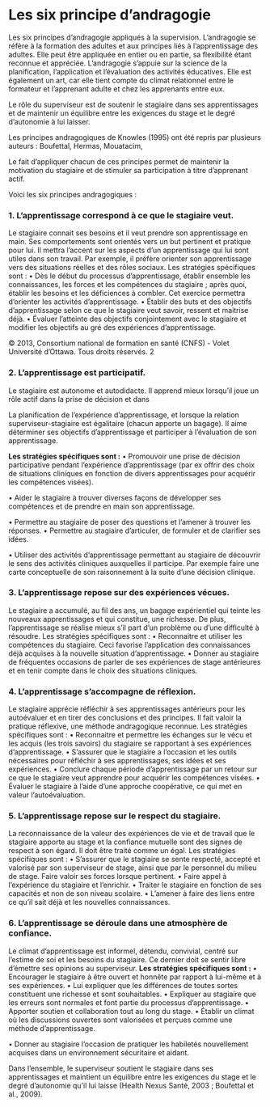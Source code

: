 # Les six principe d’andragogie

Les six principes d’andragogie appliqués à la supervision.
L’andragogie se réfère à la formation des adultes et aux principes liés à l’apprentissage des adultes.
 Elle peut être appliquée en entier ou en partie, sa flexibilité étant reconnue et appréciée.
 L’andragogie s’appuie sur la science de la planification, l’application et l’évaluation des activités éducatives.
 Elle est également un art, car elle tient compte du climat relationnel entre le formateur et l’apprenant adulte et chez les apprenants entre eux.

Le rôle du superviseur est de soutenir le stagiaire dans ses apprentissages et de maintenir un équilibre entre les exigences du stage et le degré d’autonomie à lui laisser.

Les principes andragogiques de Knowles (1995) ont été repris par plusieurs auteurs : Boufettal, Hermas, Mouatacim,

 Le fait d’appliquer chacun de ces principes permet de maintenir la motivation du stagiaire et de stimuler sa participation à titre d’apprenant actif.

Voici les six principes andragogiques :
### 1. L’apprentissage correspond à ce que le stagiaire veut.
Le stagiaire connait ses besoins et il veut prendre son apprentissage en main. Ses comportements sont orientés vers un but pertinent et pratique pour lui. Il mettra l’accent sur les aspects d’un apprentissage qui lui sont utiles dans son travail. Par exemple, il préfère orienter son apprentissage vers des situations réelles et des rôles sociaux.
Les stratégies spécifiques sont :
• Dès le début du processus d’apprentissage, établir ensemble les connaissances, les forces et les compétences du stagiaire ; après quoi, établir les besoins et les déficiences à combler. Cet exercice permettra d’orienter les activités d’apprentissage.
• Établir des buts et des objectifs d’apprentissage selon ce que le stagiaire veut savoir, ressent et maitrise déjà.
• Évaluer l’atteinte des objectifs conjointement avec le stagiaire et modifier les objectifs au gré des expériences d’apprentissage.

© 2013, Consortium national de formation en santé (CNFS) - Volet Université d’Ottawa. Tous droits réservés.
2

### 2. L’apprentissage est participatif.
Le stagiaire est autonome et autodidacte. Il apprend mieux lorsqu’il joue un rôle actif dans la prise de décision et dans

La planification de l’expérience d’apprentissage, et lorsque la relation superviseur-stagiaire est égalitaire (chacun apporte un bagage). Il aime déterminer ses objectifs d’apprentissage et participer à l’évaluation de son apprentissage.

**Les stratégies spécifiques sont :**
• Promouvoir une prise de décision participative pendant l’expérience d’apprentissage (par ex offrir des choix de situations cliniques en fonction de divers apprentissages pour acquérir les compétences visées).

• Aider le stagiaire à trouver diverses façons de développer ses compétences et de prendre en main son apprentissage.

• Permettre au stagiaire de poser des questions et l’amener à trouver les réponses.
• Permettre au stagiaire d’articuler, de formuler et de clarifier ses idées.

• Utiliser des activités d’apprentissage permettant au stagiaire de découvrir le sens des activités cliniques auxquelles il participe. Par exemple faire une carte conceptuelle de son raisonnement à la suite d’une décision clinique.

### 3. L’apprentissage repose sur des expériences vécues.
Le stagiaire a accumulé, au fil des ans, un bagage expérientiel qui teinte les nouveaux apprentissages et qui constitue, une richesse. De plus, l’apprentissage se réalise mieux s’il part d’un problème ou d’une difficulté à résoudre.
Les stratégies spécifiques sont :
• Reconnaitre et utiliser les compétences du stagiaire. Ceci favorise l’application des connaissances déjà acquises à la nouvelle situation d’apprentissage.
• Donner au stagiaire de fréquentes occasions de parler de ses expériences de stage antérieures et en tenir compte dans le choix des situations cliniques.
### 4. L’apprentissage s’accompagne de réflexion.
Le stagiaire apprécie réfléchir à ses apprentissages antérieurs pour les autoévaluer et en tirer des conclusions et des principes. Il fait valoir la pratique réflexive, une méthode andragogique reconnue.
Les stratégies spécifiques sont :
• Reconnaitre et permettre les échanges sur le vécu et les acquis (les trois savoirs) du stagiaire se rapportant à ses expériences d’apprentissage.
• S’assurer que le stagiaire a l’occasion et les outils nécessaires pour réfléchir à ses apprentissages, ses idées et ses expériences.
• Conclure chaque période d’apprentissage par un retour sur ce que le stagiaire veut apprendre pour acquérir les compétences visées.
• Évaluer le stagiaire à l’aide d’une approche coopérative, ce qui met en valeur l’autoévaluation.

### 5. L’apprentissage repose sur le respect du stagiaire.
La reconnaissance de la valeur des expériences de vie et de travail que le stagiaire apporte au stage et la confiance mutuelle sont des signes de respect à son égard. Il doit être traité comme un égal.
Les stratégies spécifiques sont :
• S’assurer que le stagiaire se sente respecté, accepté et valorisé par son superviseur de stage, ainsi que par le personnel du milieu de stage. Faire valoir ses forces lorsque pertinent.
• Faire appel à l’expérience du stagiaire et l’enrichir.
• Traiter le stagiaire en fonction de ses capacités et non de son niveau scolaire.
• L’amener à faire des liens entre ce qu’il sait déjà et les nouvelles connaissances.

### 6. L’apprentissage se déroule dans une atmosphère de confiance.
Le climat d’apprentissage est informel, détendu, convivial, centré sur l’estime de soi et les besoins du stagiaire. Ce dernier doit se sentir libre d’émettre ses opinions au superviseur.
**Les stratégies spécifiques sont :**
• Encourager le stagiaire à être ouvert et honnête par rapport à lui-même et à ses expériences.
• Lui expliquer que les différences de toutes sortes constituent une richesse et sont souhaitables.
• Expliquer au stagiaire que les erreurs sont normales et font partie du processus d’apprentissage.
• Apporter soutien et collaboration tout au long du stage.
• Établir un climat où les discussions ouvertes sont valorisées et perçues comme une méthode d’apprentissage.

• Donner au stagiaire l’occasion de pratiquer les habiletés nouvellement acquises dans un environnement sécuritaire et aidant.

Dans l’ensemble, le superviseur soutient le stagiaire dans ses apprentissages et maintient un équilibre entre les exigences du stage et le degré d’autonomie qu’il lui laisse (Health Nexus Santé, 2003 ; Boufettal et al., 2009).
<!--stackedit_data:
eyJoaXN0b3J5IjpbLTkwNzY1ODcwNSwxOTE2MDE0NTkwXX0=
-->